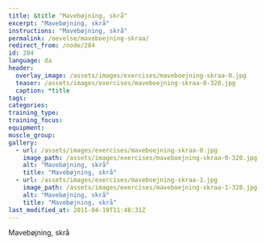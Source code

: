 ```yaml
---
title: &title "Mavebøjning, skrå"
excerpt: "Mavebøjning, skrå"
instructions: "Mavebøjning, skrå"
permalink: /oevelse/maveboejning-skraa/
redirect_from: /node/284
id: 284
language: da
header:
  overlay_image: /assets/images/exercises/maveboejning-skraa-0.jpg
  teaser: /assets/images/exercises/maveboejning-skraa-0-320.jpg
  caption: *title
tags:
categories:
training_type: 
training_focus: 
equipment:
muscle_group:
gallery:
  - url: /assets/images/exercises/maveboejning-skraa-0.jpg
    image_path: /assets/images/exercises/maveboejning-skraa-0-320.jpg
    alt: "Mavebøjning, skrå"
    title: "Mavebøjning, skrå"
  - url: /assets/images/exercises/maveboejning-skraa-1.jpg
    image_path: /assets/images/exercises/maveboejning-skraa-1-320.jpg
    alt: "Mavebøjning, skrå"
    title: "Mavebøjning, skrå"
last_modified_at: 2011-04-19T11:48:31Z
---
```


Mavebøjning, skrå
